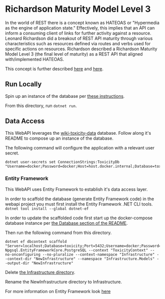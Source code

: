 # Richardson Maturity Model Level 3

In the world of REST there is a concept known as HATEOAS or "Hypermedia as the engine of application state." Effectively, this implies that an API can inform a consuming client of links for further activity against a resource. Leonard Richardson did a breakout of REST API maturity through various characteristics such as resources defined via routes and verbs used for specific actions on resources. Richardson described a Richardson Maturity Model Level 3 (the final level of maturity) as a REST API that aligned with/implemented HATEOAS.

This concept is further described [here](https://www.w3schools.in/restful-web-services/rest-apis-hateoas-concept/) and [here](https://martinfowler.com/articles/richardsonMaturityModel.html).

## Run Locally

Spin up an instance of the database per [these instructions](#data-access).

From this directory, run `dotnet run`.

## Data Access

This WebAPI leverages the [wiki-toxicity-data](../../Postgres/wiki-toxicity-database/README.md) database. Follow along it's README to compose up an instance of the database.

The following command will configure the application with a relevant user secret.

```cli
dotnet user-secrets set ConnectionStrings:ToxicityDb "Username=docker;Password=docker;Host=host.docker.internal;Database=toxicity;"
```

### Entity Framework

This WebAPI uses Entity Framework to establish it's data access layer. 

In order to scaffold the database (generate Entity Framework code) in the webapi project you must first install the Entity Framework .NET CLI tools. `dotnet tool install --global dotnet-ef`

In order to update the scaffolded code first start up the docker-compose database instance per [the Database section of the README](#database).

Then run the following command from this directory.

```cli
dotnet ef dbcontext scaffold "Server=localhost;Database=toxicity;Port=5432;Username=docker;Password=docker;" Npgsql.EntityFrameworkCore.PostgreSQL --context "ToxicityContext" --no-onconfiguring --no-pluralize --context-namespace "Infrastructure" --context-dir "NewInfrastructure" --namespace "Infrastructure.Models" --output-dir "NewInfrastructure"
```

Delete [the Infrastructure directory](./Infrastructure/).

Rename the NewInfrastructure directory to Infrastructure.

For more information on Entity Framework look [here](https://docs.microsoft.com/en-us/ef/core/cli/dotnet)
